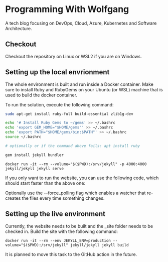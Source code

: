 # Programming With Wolfgang

A tech blog focusing on DevOps, Cloud, Azure, Kubernetes and Software Architecture.

## Checkout

Checkout the repository on Linux or WSL2 if you are on Windows. 

## Setting up the local envrionment

The whole environment is built and run inside a Docker container. Make sure to install Ruby and RubyGems on your Ubuntu (or WSL) machine that is used to build the docker container. 

To run the solution, execute the following command:

```bash
sudo apt-get install ruby-full build-essential zlib1g-dev

echo '# Install Ruby Gems to ~/gems' >> ~/.bashrc
echo 'export GEM_HOME="$HOME/gems"' >> ~/.bashrc
echo 'export PATH="$HOME/gems/bin:$PATH"' >> ~/.bashrc
source ~/.bashrc

# optionally or if the command above fails: apt install ruby

gem install jekyll bundler
```

```terminal
docker run -it --rm --volume="$($PWD):/srv/jekyll" -p 4000:4000 jekyll/jekyll jekyll serve
```
If you only want to run the website, you can use the following code, which should start faster than the above one:

Optionally use the --force_polling flag which enables a watcher that re-creates the files every time something changes.

## Setting up the live environment

Currently, the website needs to be built and the _site folder needs to be checked in. Build the site with the following command:

```terminal
docker run -it --rm --env JEKYLL_ENV=production --volume="$($PWD):/srv/jekyll" jekyll/jekyll jekyll build
```

It is planned to move this task to the GitHub action in the future.